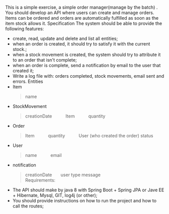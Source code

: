 This is a simple exercise, a simple order manager(manage by the batch) . You should develop an API where users can create and manage orders. Items can be ordered and orders are automatically fulfilled as soon as the item stock allows it.
Specification
The system should be able to provide the following features:
- create, read, update and delete and list all entities;
- when an order is created, it should try to satisfy it with the current stock.;
- when a stock movement is created, the system should try to attribute it to an order that isn't complete;
- when an order is complete, send a notification by email to the user that created it;
- Write a log file with: orders completed, stock movements, email sent and errors.
Entities
- Item           
	> name
- StockMovement           
	> creationDate           
	> Item           
	> quantity
- Order           
	     
	> Item           
	> quantity           
	> User (who created the order)
	> status
- User           
	> name           
	> email
- notification
	> creationDate      
	> user
	> type
	> message	
Requirements:
- The API should make by java 8 with Spring Boot + Spring JPA or Jave EE + Hibernate, Mysql, GIT, log4j (or other);
- You should provide instructions on how to run the project and how to call the routes;

